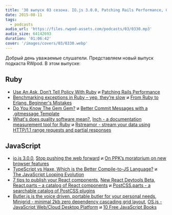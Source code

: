 ```yaml
---
title: '30 выпуск 03 сезона. IO.js 3.0.0, Patching Rails Performance, Gem Gem, Inch, TypeScript vs Haxe, Butler.js и прочее'
date: 2015-08-11
tags:
  - podcasts
audio_url: 'https://files.rwpod-assets.com/podcasts/03/0330.mp3'
audio_size: 64142693
duration: '01:06:42'
cover: '/images/covers/03/0330.webp'
---
```


Добрый день уважаемые слушатели. Представляем новый выпуск подкаста RWpod. В этом выпуске:

## Ruby

- [Use An Ask, Don’t Tell Policy With Ruby](http://blog.codeship.com/use-ask-dont-tell-policy-ruby/) и [Patching Rails Performance](http://engineering.heroku.com/blogs/2015-08-06-patching-rails-performance/)
- [Benchmarking exceptions in Ruby – yep, they’re slow](http://blog.honeybadger.io/benchmarking-exceptions-in-ruby-yep-theyre-slow/) и [From Ruby to Erlang. Beginner's Mistakes](http://homeonrails.com/2015/08/from-ruby-to-erlang/)
- [Do You Know The Gem Gem?](http://xavier.nayrac.eu/2015/08/03/do-you-know-the-gem-gem/) и [Better Commit Messages with a .gitmessage Template](https://robots.thoughtbot.com/better-commit-messages-with-a-gitmessage-template)
- [What's does quality software mean?](http://blog.excelwithcode.com/define-quality-software.html), [Inch - a documentation measurement tool for Ruby](http://trivelop.de/inch/) и [Rstreamor - stream your data using HTTP/1.1 range requests and partial responses](https://github.com/ndea/rstreamor)

## JavaScript

- [io.js 3.0.0](https://github.com/nodejs/io.js/blob/master/CHANGELOG.md), [Stop pushing the web forward](http://www.quirksmode.org/blog/archives/2015/07/stop_pushing_th.html) и [On PPK’s moratorium on new browser features](https://dev.opera.com/articles/on-a-moratorium-on-new-browser-features/)
- [TypeScript vs Haxe, Which is the Better Compile-to-JS Language?](http://blog.onthewings.net/2015/08/05/typescript-vs-haxe/) и [The JavaScript Looping Evolution](http://developer.telerik.com/featured/the-javascript-looping-evolution/)
- [7 tips to publish your React components](http://arqex.com/1072/7-tips-to-publish-your-react-components), [New React Devtools Beta](http://facebook.github.io/react/blog/2015/08/03/new-react-devtools-beta.html), [React.parts – a catalog of React components](http://react.parts/native-ios) и [PostCSS.parts - a searchable catalog of PostCSS plugins](http://postcss.parts/)
- [Butler.js is the voice driven, portable butler for your personal needs](https://github.com/720kb/butler), [Minigrid - minimal 2kb zero dependency cascading grid layout](http://alves.im/minigrid/), [OS.js - JavaScript Web/Cloud Desktop Platform](http://os.js.org/) и [10 Free JavaScript Books](http://sixrevisions.com/javascript/free-javascript-books/)
